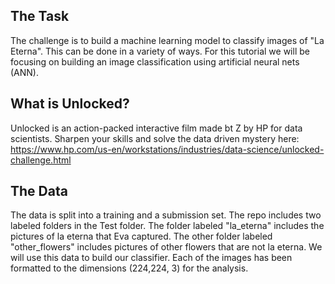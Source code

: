 ## The Task
The challenge is to build a machine learning model to classify images of "La Eterna". This can be done in a variety of ways. For this tutorial we will be focusing on building an image classification using artificial neural nets (ANN). 

## What is Unlocked?
Unlocked is an action-packed interactive film made bt Z by HP for data scientists. Sharpen your skills and solve the data driven mystery here: https://www.hp.com/us-en/workstations/industries/data-science/unlocked-challenge.html

## The Data 
The data is split into a training and a submission set. The repo includes two labeled folders in the Test folder. The folder labeled "la_eterna" includes the pictures of la eterna that Eva captured. The other folder labeled "other_flowers" includes pictures of other flowers that are not la eterna. We will use this data to build our classifier. Each of the images has been formatted to the dimensions (224,224, 3) for the analysis. 

